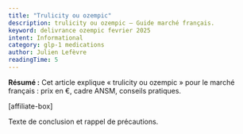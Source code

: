 ```yaml
---
title: "Trulicity ou ozempic"
description: trulicity ou ozempic — Guide marché français.
keyword: delivrance ozempic fevrier 2025
intent: Informational
category: glp-1 medications
author: Julien Lefèvre
readingTime: 5
---
```

**Résumé :** Cet article explique « trulicity ou ozempic » pour le marché français : prix en €, cadre ANSM, conseils pratiques.


[affiliate-box]

Texte de conclusion et rappel de précautions.

























































